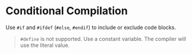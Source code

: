 # Conditional Compilation

Use `#if` and `#ifdef` (`#else`, `#endif`) to include or exclude code blocks.

> `#define` is not supported. Use a constant variable. The compiler will use the literal value.
